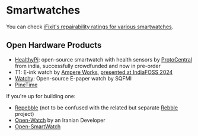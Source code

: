# Smartwatches

You can check [iFixit's repairability ratings for various smartwatches](https://www.ifixit.com/repairability/smartwatch-repairability-scores).

## Open Hardware Products

* [HealthyPi](https://www.crowdsupply.com/protocentral/healthypi-move): open-source smartwatch with health sensors by [ProtoCentral](https://protocentral.com/) from india, successfully crowdfunded and now in pre-order
* T1: E-ink watch by [Ampere Works](https://www.ampere.works/), [presented at IndiaFOSS 2024](https://www.youtube.com/watch?v=jpTXz0AlL78)
* [Watchy](https://watchy.sqfmi.com/): Open-source E-paper watch by SQFMI
* [PineTime](https://pine64.org/devices/pinetime/)

If you're up for building one:

* [Repebble](https://repebble.com/) (not to be confused with the related but separate [Rebble](https://rebble.io/) project)
* [Open-Watch](https://www.pcbway.com/project/shareproject/Open_Watch_An_open_source_handmade_smartwatch_10560bbb.html) by an Iranian Developer
* [Open-SmartWatch](https://open-smartwatch.github.io/)

